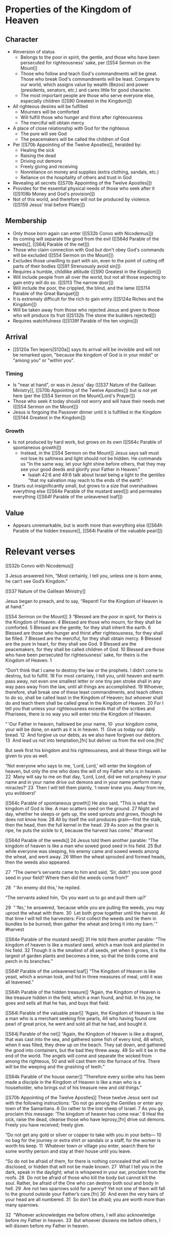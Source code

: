 # Properties of the Kingdom of Heaven
## Character
- #inversion of status
	- Belongs to the poor in spirit, the gentle, and those who have been persecuted for righteousness' sake, per [[S54 Sermon on the Mount]]
	- Those who follow and teach God's commandments will be great. Those who break God's commandments will be least. Compare to our world, which assigns value by wealth (Bezos) and power (presidents, senators, etc.) and cares little for good character.
	- The most important people are those who serve everyone else, especially children ([[S90 Greatest in the Kingdom]])
- All righteous desires will be fulfilled
	- Mourners will be comforted
	- Will fulfill those who hunger and thirst after righteousness
	- The merciful will obtain mercy
- A place of close relationship with God for the righteous
	- The pure will see God
	- The peacemakers will be called the children of God
- Per [[S70b Appointing of the Twelve Apostles]], heralded by:
	- Healing the sick
	- Raising the dead
	- Driving out demons
	- Freely giving and receiving
	- Nonreliance on money and supplies (extra clothing, sandals, etc.)
	- Reliance on the hospitality of others and trust in God
- Revealing all secrets ([[S70b Appointing of the Twelve Apostles]])
- Provides for the essential physical needs of those who seek after it ([[S108b Money and God's provision]])
- Not of this world, and therefore will not be produced by violence. ([[S159 Jesus' trial before Pilate]])

## Membership
- Only those born again can enter ([[S32b Convo with Nicodemus]])
- Its coming will separate the good from the evil ([[S64d Parable of the weeds]], [[S64j Parable of the net]])
- Those who claim connection with God but don't obey God's commands will be excluded ([[S54 Sermon on the Mount]])
- Excludes those unwilling to part with sin, even to the point of cutting off parts of their bodies ([[S91 Strenuously avoid sin]])
- Requires a humble, childlike attitude ([[S90 Greatest in the Kingdom]])
- Will include people from all over the world, but not all those expecting to gain entry will do so. ([[S113 The narrow door]])
- Will include the poor, the crippled, the blind, and the lame ([[S114 Parable of the Great Banquet]])
- It is extremely difficult for the rich to gain entry ([[S124a Riches and the Kingdom]])
- Will be taken away from those who rejected Jesus and given to those who will produce its fruit ([[S132b The stone the builders rejected]])
- Requires watchfulness ([[S139f Parable of the ten virgins]])

## Arrival
- [[S120a Ten lepers|S120a]] says its arrival will be invisible and will not be remarked upon, "because the kingdom of God is in your midst" or "among you" or "within you".

### Timing
- Is "near at hand", or was in Jesus' day ([[S37 Nature of the Galilean Ministry]], [[S70b Appointing of the Twelve Apostles]]) but is not yet here (per the [[S54 Sermon on the Mount|Lord's Prayer]])
- Those who seek it today should not worry and will have their needs met ([[S54 Sermon on the Mount]])
- Jesus is forgoing the Passover dinner until it is fulfilled in the Kingdom ([[S144 Greatest in the Kingdom]])

### Growth
- Is not produced by hard work, but grows on its own ([[S64c Parable of spontaneous growth]])
	- Instead, in the [[S54 Sermon on the Mount]] Jesus says salt must not lose its saltiness and light should not be hidden. He commands us "In the same way, let your light shine before others, that they may see your good deeds and glorify your Father in Heaven."
		- Isaiah 42:6 and 49:6 talk about Israel being a light to the gentiles "that my salvation may reach to the ends of the earth".
- Starts out insignificantly small, but grows to a size that overshadows everything else ([[S64e Parable of the mustard seed]]) and permeates everything ([[S64f Parable of the unleavened loaf]])

## Value
- Appears unremarkable, but is worth more than everything else ([[S64h Parable of the hidden treasure]], [[S64i Parable of the valuable pearl]])

# Relevant verses
[[S32b Convo with Nicodemus]]

3 Jesus answered him, “Most certainly, I tell you, unless one is born anew, he can’t see God’s Kingdom.”

[[S37 Nature of the Galilean Ministry]]

Jesus began to preach, and to say, “Repent! For the Kingdom of Heaven is at hand.” 

[[S54 Sermon on the Mount]]
3 “Blessed are the poor in spirit, for theirs is the Kingdom of Heaven. 4 Blessed are those who mourn, for they shall be comforted. 5 Blessed are the gentle, for they shall inherit the earth. 6 Blessed are those who hunger and thirst after righteousness, for they shall be filled. 7 Blessed are the merciful, for they shall obtain mercy. 8 Blessed are the pure in heart, for they shall see God. 9 Blessed are the peacemakers, for they shall be called children of God. 10 Blessed are those who have been persecuted for righteousness’ sake, for theirs is the Kingdom of Heaven. 1

“Don’t think that I came to destroy the law or the prophets. I didn’t come to destroy, but to fulfill. 18 For most certainly, I tell you, until heaven and earth pass away, not even one smallest letter or one tiny pen stroke shall in any way pass away from the law, until all things are accomplished. 19 Whoever, therefore, shall break one of these least commandments, and teach others to do so, shall be called least in the Kingdom of Heaven; but whoever shall do and teach them shall be called great in the Kingdom of Heaven. 20 For I tell you that unless your righteousness exceeds that of the scribes and Pharisees, there is no way you will enter into the Kingdom of Heaven.

“ ‘Our Father in heaven,
hallowed be your name,
10  your kingdom come,
your will be done,
on earth as it is in heaven.
11  Give us today our daily bread.
12  And forgive us our debts,
as we also have forgiven our debtors.
13  And lead us not into temptation,[fn]
but deliver us from the evil one.[fn]’

But seek first his kingdom and his righteousness, and all these things will be given to you as well.

“Not everyone who says to me, ‘Lord, Lord,’ will enter the kingdom of heaven, but only the one who does the will of my Father who is in heaven. 22  Many will say to me on that day, ‘Lord, Lord, did we not prophesy in your name and in your name drive out demons and in your name perform many miracles?’ 23  Then I will tell them plainly, ‘I never knew you. Away from me, you evildoers!’

[[S64c Parable of spontaneous growth]]
He also said, “This is what the kingdom of God is like. A man scatters seed on the ground. 27 Night and day, whether he sleeps or gets up, the seed sprouts and grows, though he does not know how. 28 All by itself the soil produces grain—first the stalk, then the head, then the full kernel in the head. 29 As soon as the grain is ripe, he puts the sickle to it, because the harvest has come.” #harvest

[[S64d Parable of the weeds]]
24 Jesus told them another parable: “The kingdom of heaven is like a man who sowed good seed in his field. 25 But while everyone was sleeping, his enemy came and sowed weeds among the wheat, and went away. 26 When the wheat sprouted and formed heads, then the weeds also appeared.

27  “The owner’s servants came to him and said, ‘Sir, didn’t you sow good seed in your field? Where then did the weeds come from?’

28  “ ‘An enemy did this,’ he replied.

“The servants asked him, ‘Do you want us to go and pull them up?’

29  “ ‘No,’ he answered, ‘because while you are pulling the weeds, you may uproot the wheat with them. 30  Let both grow together until the harvest. At that time I will tell the harvesters: First collect the weeds and tie them in bundles to be burned; then gather the wheat and bring it into my barn.’ ” #harvest

[[S64e Parable of the mustard seed]]
31 He told them another parable: “The kingdom of heaven is like a mustard seed, which a man took and planted in his field. 32 Though it is the smallest of all seeds, yet when it grows, it is the largest of garden plants and becomes a tree, so that the birds come and perch in its branches.”

[[S64f Parable of the unleavened loaf]]
“The Kingdom of Heaven is like yeast, which a woman took, and hid in three measures of meal, until it was all leavened.”

[[S64h Parable of the hidden treasure]]
“Again, the Kingdom of Heaven is like treasure hidden in the field, which a man found, and hid. In his joy, he goes and sells all that he has, and buys that field.

[[S64i Parable of the valuable pearl]]
“Again, the Kingdom of Heaven is like a man who is a merchant seeking fine pearls, 46 who having found one pearl of great price, he went and sold all that he had, and bought it.

[[S64j Parable of the net]]
“Again, the Kingdom of Heaven is like a dragnet, that was cast into the sea, and gathered some fish of every kind, 48 which, when it was filled, they drew up on the beach. They sat down, and gathered the good into containers, but the bad they threw away. 49 So will it be in the end of the world. The angels will come and separate the wicked from among the righteous, 50 and will cast them into the furnace of fire. There will be the weeping and the gnashing of teeth.”

[[S64k Parable of the house owner]]
“Therefore every scribe who has been made a disciple in the Kingdom of Heaven is like a man who is a householder, who brings out of his treasure new and old things.”

[[S70b Appointing of the Twelve Apostles]]
These twelve Jesus sent out with the following instructions: “Do not go among the Gentiles or enter any town of the Samaritans. 6 Go rather to the lost sheep of Israel. 7 As you go, proclaim this message: ‘The kingdom of heaven has come near.’ 8 Heal the sick, raise the dead, cleanse those who have leprosy,[fn] drive out demons. Freely you have received; freely give.

“Do not get any gold or silver or copper to take with you in your belts— 10  no bag for the journey or extra shirt or sandals or a staff, for the worker is worth his keep. 11  Whatever town or village you enter, search there for some worthy person and stay at their house until you leave.

“So do not be afraid of them, for there is nothing concealed that will not be disclosed, or hidden that will not be made known. 27  What I tell you in the dark, speak in the daylight; what is whispered in your ear, proclaim from the roofs. 28  Do not be afraid of those who kill the body but cannot kill the soul. Rather, be afraid of the One who can destroy both soul and body in hell. 29  Are not two sparrows sold for a penny? Yet not one of them will fall to the ground outside your Father’s care.[fn] 30  And even the very hairs of your head are all numbered. 31  So don’t be afraid; you are worth more than many sparrows. 

32  “Whoever acknowledges me before others, I will also acknowledge before my Father in heaven. 33  But whoever disowns me before others, I will disown before my Father in heaven.
